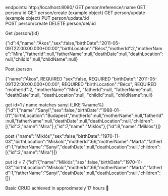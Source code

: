 endpoints:
http://localhost:8080/
GET person/reference/:name
GET person/:id
GET person/create    (example object)
GET person/update    (example object)
PUT person/update/:id  
POST person/create
DELETE person/del/:id



Get /person/{id}

{"id":4,"name":"Ákos","sex":false,"birthDate":"2011-05-09T22:00:00.000+00:00","birthLocation":"Bécs","motherId":2,"motherName":"Mira","fatherId":null,"fatherName":null,"deathDate":null,"deathLocation":null,"childId":null,"childName":null}

Post /person

{"name":"Ákos",  REQUIRED
"sex":false, REQUIRED
"birthDate":"2011-05-09T22:00:00.000+00:00", REQUIRED
"birthLocation":"Bécs", REQUIRED
"motherId":2, 
"motherName":"Mira",
"fatherId":null,
"fatherName":null,
"deathDate":null,
"deathLocation":null,
"childId":null,
"childName":null}

get id=1 / name matches sanyi (LIKE %name%)
{"id":1,"name":"Sanyi","sex":false,"birthDate":"1988-01-01","birthLocation":"Budapest","motherId":null,"motherName":null,"fatherId":null,"fatherName":null,"deathDate":null,"deathLocation":null,"children":[{"id":2,"name":"Mira"},{"id":7,"name":"Miklós"},{"id":8,"name":"Miklós"}]}

post
{"name":"Miklós","sex":false,"birthDate":"1970-11-03","birthLocation":"Miskolc","motherId":66,"motherName":"Márta","fatherId":1,"fatherName":"Sanyi","deathDate":null,"deathLocation":null,"children":[{"id":2,"name":"Mira"}]}

put id = 7
{"id":7,"name":"Miklós","sex":false,"birthDate":"1970-11-03","birthLocation":"Miskolc","motherId":66,"motherName":"Márta","fatherId":1,"fatherName":"Sanyi","deathDate":null,"deathLocation":null,"children":[]}


Basic CRUD achieved in approximately 17 hours 🥲